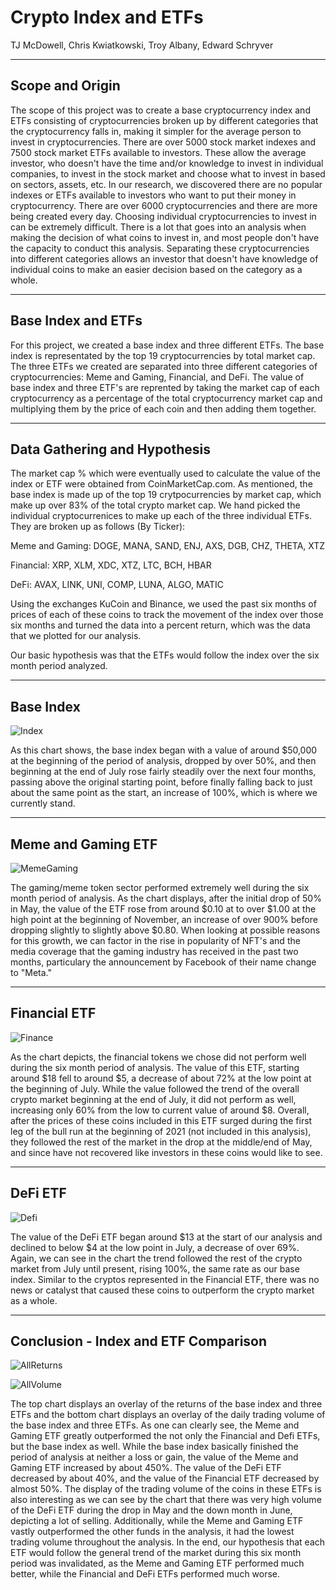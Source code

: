 # Crypto Index and ETFs

TJ McDowell, Chris Kwiatkowski, Troy Albany, Edward Schryver

---
## Scope and Origin

The scope of this project was to create a base cryptocurrency index and ETFs consisting of cryptocurrencies broken up by different categories that the cryptocurrency falls in, making it simpler for the average person to invest in cryptocurrencies. There are over 5000 stock market indexes and 7500 stock market ETFs available to investors. These allow the average investor, who doesn't have the time and/or knowledge to invest in individual companies, to invest in the stock market and choose what to invest in based on sectors, assets, etc. In our research, we discovered there are no popular indexes or ETFs available to investors who want to put their money in cryptocurrency. There are over 6000 cryptocurrencies and there are more being created every day.  Choosing individual cryptocurrencies to invest in can be extremely difficult. There is a lot that goes into an analysis when making the decision of what coins to invest in, and most people don't have the capacity to conduct this analysis.  Separating these cryptocurrencies into different categories allows an investor that doesn't have knowledge of individual coins to make an easier decision based on the category as a whole. 

---

## Base Index and ETFs

For this project, we created a base index and three different ETFs. The base index is representated by the top 19 cryptocurrencies by total market cap. The three ETFs we created are separated into three different categories of cryptocurrencies: Meme and Gaming, Financial, and DeFi. The value of base index and three ETF's are reprented by taking the market cap of each cryptocurrency as a percentage of the total cryptocurrency market cap and multiplying them by the price of each coin and then adding them together. 

---

## Data Gathering and Hypothesis

The market cap % which were eventually used to calculate the value of the index or ETF were obtained from CoinMarketCap.com. As mentioned, the base index is made up of the top 19 crytpocurrencies by market cap, which make up over 83% of the total crypto market cap. We hand picked the individual cryptocurrenices to make up each of the three individual ETFs. They are broken up as follows (By Ticker):

Meme and Gaming: DOGE, MANA, SAND, ENJ, AXS, DGB, CHZ, THETA, XTZ

Financial: XRP, XLM, XDC, XTZ, LTC, BCH, HBAR

DeFi: AVAX, LINK, UNI, COMP, LUNA, ALGO, MATIC

Using the exchanges KuCoin and Binance, we used the past six months of prices of each of these coins to track the movement of the index over those six months and turned the data into a percent return, which was the data that we plotted for our analysis.

Our basic hypothesis was that the ETFs would follow the index over the six month period analyzed. 

---

## Base Index

![Index](Index_Chart.png)

As this chart shows, the base index began with a value of around $50,000 at the beginning of the period of analysis, dropped by over 50%, and then beginning at the end of July rose fairly steadily over the next four months, passing above the original starting point, before finally falling back to just about the same point as the start, an increase of 100%, which is where we currently stand.

---

## Meme and Gaming ETF

![MemeGaming](MGN_Chart.png)

The gaming/meme token sector performed extremely well during the six month period of analysis. As the chart displays, after the initial drop of 50% in May, the value of the ETF rose from around $0.10 at to over $1.00 at the high point at the beginning of November, an increase of over 900% before dropping slightly to slightly above $0.80. When looking at possible reasons for this growth, we can factor in the rise in popularity of NFT's and the media coverage that the gaming industry has received in the past two months, particulary the announcement by Facebook of their name change to "Meta."

---

## Financial ETF

![Finance](Finance_Token_Chart.png)

As the chart depicts, the financial tokens we chose did not perform well during the six month period of analysis. The value of this ETF, starting around $18 fell to around $5, a decrease of about 72% at the low point at the beginning of July. While the value followed the trend of the overall crypto market beginning at the end of July, it did not perform as well, increasing only 60% from the low to current value of around $8. Overall, after the prices of these coins included in this ETF surged during the first leg of the bull run at the beginning of 2021 (not included in this analysis), they followed the rest of the market in the drop at the middle/end of May, and since have not recovered like investors in these coins would like to see. 

---

## DeFi ETF

![Defi](DeFi_Chart.png)

The value of the DeFi ETF began around $13 at the start of our analysis and declined to below $4 at the low point in July, a decrease of over 69%.  Again, we can see in the chart the trend followed the rest of the crypto market from July until present, rising 100%, the same rate as our base index. Similar to the cryptos represented in the Financial ETF, there was no news or catalyst that caused these coins to outperform the crypto market as a whole.

---

## Conclusion - Index and ETF Comparison

![AllReturns](All_Norm_Plot.png)

![AllVolume](All_Vol.png)

The top chart displays an overlay of the returns of the base index and three ETFs and the bottom chart displays an overlay of the daily trading volume of the base index and three ETFs.  As one can clearly see, the Meme and Gaming ETF greatly outperformed the not only the Financial and Defi ETFs, but the base index as well. While the base index basically finished the period of analysis at neither a loss or gain, the value of the Meme and Gaming ETF increased by about 450%. The value of the DeFi ETF decreased by about 40%, and the value of the Financial ETF decreased by almost 50%. The display of the trading volume of the coins in these ETFs is also interesting as we can see by the chart that there was very high volume of the DeFi ETF during the drop in May and the down month in June, depicting a lot of selling. Additionally, while the Meme and Gaming ETF vastly outperformed the other funds in the analysis, it had the lowest trading volume throughout the analysis. In the end, our hypothesis that each ETF would follow the general trend of the market during this six month period was invalidated, as the Meme and Gaming ETF performed much better, while the Financial and DeFi ETFs performed much worse.










